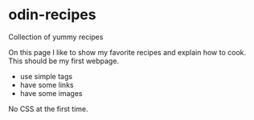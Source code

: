 # odin-recipes
Collection of yummy recipes

On this page I like to show my favorite recipes and explain how to cook.
This should be my first webpage. 
- use simple tags
- have some links
- have some images

No CSS at the first time.
